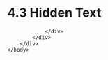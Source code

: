 <html dir="LTR" xmlns:mshelp="http://msdn.microsoft.com/mshelp" xmlns:ddue="http://ddue.schemas.microsoft.com/authoring/2003/5" xmlns:xlink="http://www.w3.org/1999/xlink" xmlns:tool="http://www.microsoft.com/tooltip">
    <head>
        <meta http-equiv="Content-Type" content="text/html; CHARSET=utf-8"></meta>
        <meta name="save" content="history"></meta>
        <title>4.3 Hidden Text</title>
        <xml>
            <mshelp:toctitle title="4.3 Hidden Text"></mshelp:toctitle>
            <mshelp:rltitle title="[MS-CANARYBLOCK]: Hidden Text"></mshelp:rltitle>
            <mshelp:keyword index="A" term="586b394f-2ee2-43a5-ad2b-ddaf4d9bc5d0"></mshelp:keyword>
            <mshelp:attr name="DCSext.ContentType" value="open specification"></mshelp:attr>
            <mshelp:attr name="AssetID" value="586b394f-2ee2-43a5-ad2b-ddaf4d9bc5d0"></mshelp:attr>
            <mshelp:attr name="TopicType" value="kbRef"></mshelp:attr>
            <mshelp:attr name="DCSext.Title" value="[MS-CANARYBLOCK]: Hidden Text" />
        </xml>
    </head>
    <body>
        <div id="header">
            <h1 class="heading">4.3 Hidden Text</h1>
        </div>
        <div id="mainSection">
            <div id="mainBody">
                <div id="allHistory" class="saveHistory"></div>
                <div id="sectionSection0" class="section" name="collapseableSection">
                    


                </div>
            </div>
        </div>
    </body>
</html>